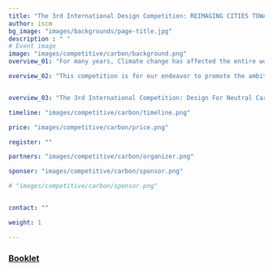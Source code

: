 ```yaml
---
title: "The 3rd International Design Competition: REIMAGING CITIES TOWARDS CARBON NEUTRALITY"
author: iscm
bg_image: "images/backgrounds/page-title.jpg"
description : " "
# Event image
image: "images/competitive/carbon/background.png"
overview_01: "For many years, Climate change has affected the entire world, with many negative outcomes such as the high appearance rate of extreme weather conditions, the rapidly rising sea levels, ocean acidification and loss of biodiversity. An action that is said to be efficient to minimize this negative phenomenon is to limit global warming to only 1.5 degrees Celsius - a threshold the Intergovernmental Panel for Climate Change (IPCC) suggests is safe - by the target to be carbon neutrality by mid-21st century."

overview_02: "This competition is for our endeavor to promote the ambition of turning the world towards a neutral carbon future in the architectural and urban related perspective through encouraging the participants to propose an alternative method to achieve sustainable urban initiatives. In order to accomplish this, competitors are asked to explore the possibilities of urban intervention housing, urban space, and technology implementation that can lead to positive carbon changes on a larger scale. Participants are free to either extend these existing and transform them or propose a new design on a selected site."


overview_03: "The 3rd International Competition: Design For Neutral Carbon Future - launched by UEH University and People’s Committee of Vung Tau City in partnership with many co-organizers (Handong Global University, Politecnico di Milano, Trieste University, University of Melbourne, University of Seoul, Citilinks, UNICITI, OMGEVING, Thammasat University, Ku Leuven University, The Boston Architectural College, Dayananda Sagar College of Architecture, ASPECT Studio, Lee Kuan Yew Centre for Innovative Cities). The 2023 competition is sponsored by National Housing Organization and Handong Engineering & Construction."

timeline: "images/competitive/carbon/timeline.png"

price: "images/competitive/carbon/price.png"

register: ""

partners: "images/competitive/carbon/organizer.png"

sponser: "images/competitive/carbon/sponsor.png"

# "images/competitive/carbon/sponsor.png"


contact: "" 

weight: 1

---
```



### [Booklet](https://drive.google.com/file/d/1tepmI59FPfrtMU9kdStOSLMqhlk7NHkX/view?usp=sharing)

